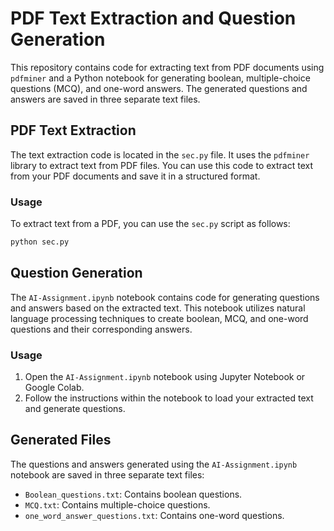 
# PDF Text Extraction and Question Generation

This repository contains code for extracting text from PDF documents using `pdfminer` and a Python notebook for generating boolean, multiple-choice questions (MCQ), and one-word answers. The generated questions and answers are saved in three separate text files.

## PDF Text Extraction

The text extraction code is located in the `sec.py` file. It uses the `pdfminer` library to extract text from PDF files. You can use this code to extract text from your PDF documents and save it in a structured format.

### Usage

To extract text from a PDF, you can use the `sec.py` script as follows:

```bash
python sec.py 
```

## Question Generation

The `AI-Assignment.ipynb` notebook contains code for generating questions and answers based on the extracted text. This notebook utilizes natural language processing techniques to create boolean, MCQ, and one-word questions and their corresponding answers.

### Usage

1. Open the `AI-Assignment.ipynb` notebook using Jupyter Notebook or Google Colab.
2. Follow the instructions within the notebook to load your extracted text and generate questions.

## Generated Files

The questions and answers generated using the `AI-Assignment.ipynb` notebook are saved in three separate text files:

- `Boolean_questions.txt`: Contains boolean questions.
- `MCQ.txt`: Contains multiple-choice questions.
- `one_word_answer_questions.txt`: Contains one-word questions.

